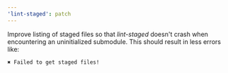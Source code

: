 ```yaml
---
'lint-staged': patch
---
```


Improve listing of staged files so that _lint-staged_ doesn't crash when encountering an uninitialized submodule. This should result in less errors like:

```
✖ Failed to get staged files!
```
